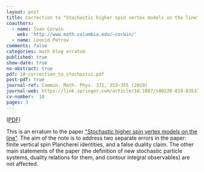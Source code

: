 ```yaml
---
layout: post
title: Correction to "Stochastic higher spin vertex models on the line"
coauthors:
  - name: Ivan Corwin
    web: 'http://www.math.columbia.edu/~corwin/' 
  - name: Leonid Petrov
comments: false
categories: math blog erratum 
published: true
show-date: true
no-abstract: true
pdf: 18-correction_to_stochastic.pdf
post-pdf: true
journal-ref: Commun. Math. Phys. 371, 353–355 (2019)
journal-web: https://link.springer.com/article/10.1007/s00220-019-03532-2
cv-number:  18
pages: 3
---
```


(<a href="{{site.storage_url}}/research_files/Petrov-publ/1502_erratum.pdf">PDF</a>)

This is an erratum to the paper ["Stochastic higher spin vertex models on the line"]({{site.url}}/2015/02/stoch-higher/). The aim of the note is to address two separate
errors in the paper: finite vertical spin Plancherel identities, and a false duality claim. The other main statements of the paper (the definition of new stochastic particle systems,
duality relations for them, and contour integral observables)
are not affected.
